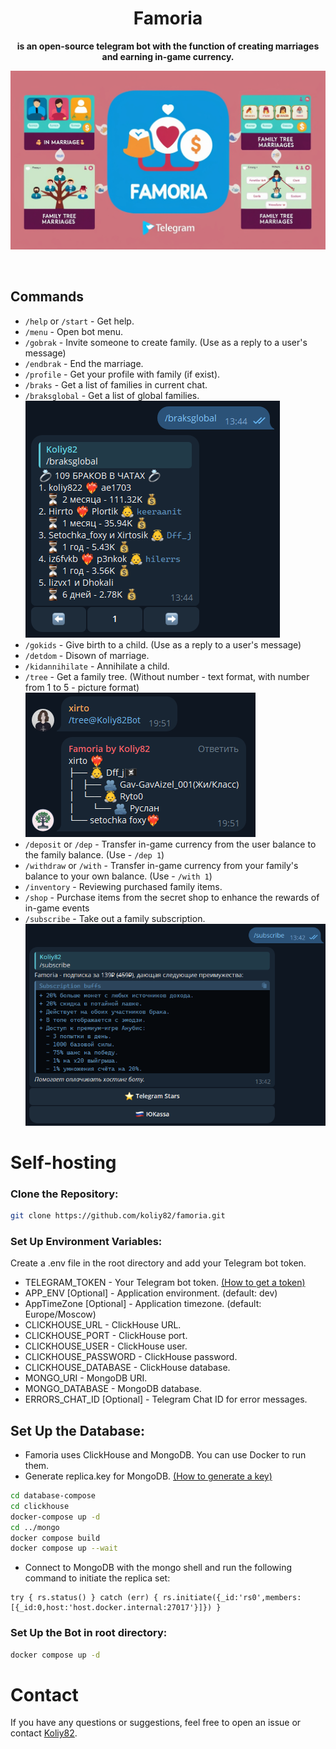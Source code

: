 
<div align="center">

# Famoria
**is an open-source telegram bot with the function of creating marriages and earning in-game currency.**

![bots](resources/images/leonardo.jpg)

<br>
</div>

## Commands
- `/help` or `/start` - Get help.
- `/menu` - Open bot menu.
- `/gobrak` - Invite someone to create family. (Use as a reply to a user's message)
- `/endbrak` - End the marriage.
- `/profile` - Get your profile with family (if exist).
- `/braks` - Get a list of families in current chat.
- `/braksglobal` - Get a list of global families.
<br> ![bots](resources/images/braks.png)
- `/gokids` - Give birth to a child. (Use as a reply to a user's message)
- `/detdom` - Disown of marriage.
- `/kidannihilate` - Annihilate a child.
- `/tree` - Get a family tree. (Without number - text format, with number from 1 to 5 - picture format)
<br> ![bots](resources/images/tree-text.png)
- `/deposit` or `/dep` - Transfer in-game currency from the user balance to the family balance. (Use - `/dep 1`)
- `/withdraw` or `/with` - Transfer in-game currency from your family's balance to your own balance. (Use - `/with 1`)
- `/inventory` - Reviewing purchased family items.
- `/shop` - Purchase items from the secret shop to enhance the rewards of in-game events
- `/subscribe` - Take out a family subscription.
<br> ![bots](resources/images/subscribe.png)

# Self-hosting
### Clone the Repository:
```bash
git clone https://github.com/koliy82/famoria.git
```
### Set Up Environment Variables:
Create a .env file in the root directory and add your Telegram bot token. 
- TELEGRAM_TOKEN - Your Telegram bot token. [(How to get a token)](https://core.telegram.org/bots#6-botfather)
- APP_ENV [Optional] - Application environment. (default: dev)
- AppTimeZone [Optional] - Application timezone. (default: Europe/Moscow)
- CLICKHOUSE_URL - ClickHouse URL.
- CLICKHOUSE_PORT - ClickHouse port.
- CLICKHOUSE_USER - ClickHouse user.
- CLICKHOUSE_PASSWORD - ClickHouse password.
- CLICKHOUSE_DATABASE - ClickHouse database.
- MONGO_URI - MongoDB URI.
- MONGO_DATABASE - MongoDB database.
- ERRORS_CHAT_ID [Optional] - Telegram Chat ID for error messages.

## Set Up the Database:
- Famoria uses ClickHouse and MongoDB. You can use Docker to run them.
- Generate replica.key for MongoDB. [(How to generate a key)](https://www.mongodb.com/docs/manual/tutorial/enforce-keyfile-access-control-in-existing-replica-set/)
```bash
cd database-compose
cd clickhouse
docker-compose up -d
cd ../mongo
docker compose build
docker compose up --wait
```

- Connect to MongoDB with the mongo shell and run the following command to initiate the replica set:
```
try { rs.status() } catch (err) { rs.initiate({_id:'rs0',members:[{_id:0,host:'host.docker.internal:27017'}]}) }
```

### Set Up the Bot in root directory:
```bash
docker compose up -d
```

# Contact
If you have any questions or suggestions, feel free to open an issue or contact [Koliy82]([Koliy82](https://t.me/koliy822)).
